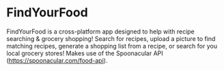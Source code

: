 # FindYourFood
FindYourFood is a cross-platform app designed to help with recipe searching & grocery shopping! Search for recipes, upload a picture to find matching recipes, generate a shopping list from a recipe, or search for you local grocery stores! Makes use of the Spoonacular API (https://spoonacular.com/food-api). 
